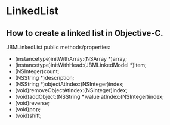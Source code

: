 LinkedList
==========

How to create a linked list in Objective-C.
----------

JBMLinkedList public methods/properties:
- (instancetype)initWithArray:(NSArray *)array;
- (instancetype)initWithHead:(JBMLinkedModel *)item;
- (NSInteger)count;
- (NSString *)description;
- (NSString *)objectAtIndex:(NSInteger)index;
- (void)removeObjectAtIndex:(NSInteger)index;
- (void)addObject:(NSString *)value atIndex:(NSInteger)index;
- (void)reverse;
- (void)pop;
- (void)shift;
